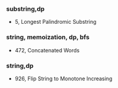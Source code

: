 ### substring,dp
- 5, Longest Palindromic Substring
### string, memoization, dp, bfs
- 472, Concatenated Words

### string,dp
- 926, Flip String to Monotone Increasing
